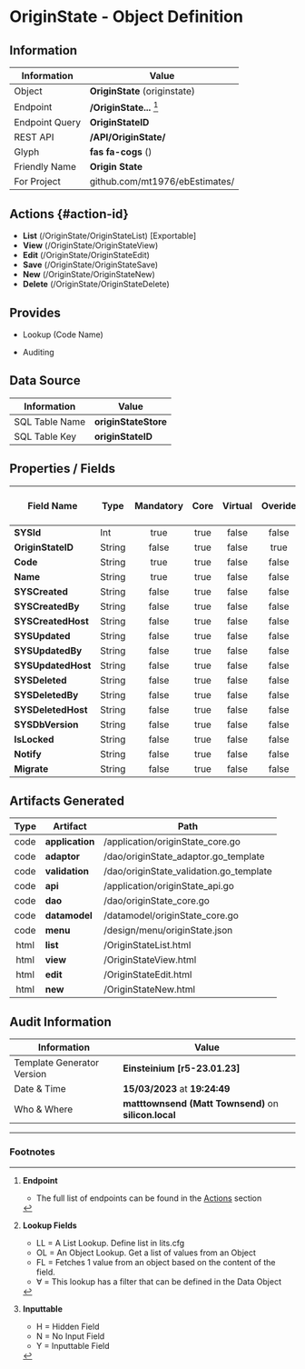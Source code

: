 # **OriginState** - Object Definition
##  Information
| Information  | Value  |
|---|---|
|Object         |**OriginState** (originstate) |
|Endpoint 	    |**/OriginState...** [^1]|
|Endpoint Query |**OriginStateID**|
|REST API|**/API/OriginState/**|
Glyph|**fas fa-cogs** ()
Friendly Name|**Origin State**|
|For Project    |github.com/mt1976/ebEstimates/|

##  Actions {#action-id}
* **List** (/OriginState/OriginStateList) [Exportable]
* **View** (/OriginState/OriginStateView)
* **Edit** (/OriginState/OriginStateEdit)
* **Save** (/OriginState/OriginStateSave)
* **New** (/OriginState/OriginStateNew)
* **Delete** (/OriginState/OriginStateDelete)







##  Provides
 * Lookup (Code Name)

* Auditing 




##  Data Source 
| Information  | Value  |
|---|---|
SQL Table Name       | **originStateStore**
SQL Table Key | **originStateID**



##  Properties / Fields
| Field Name| Type | Mandatory | Core | Virtual | Overide | Lookup [^2]| Lookup Object      | Lookup Field Source         | Lookup Return Value                | Inputable [^3]|DB Column|Default Value| No Change | Callout | Internal | Display | Mask |
| -- | --  | :--: | :--: | :--: |:--: |:--: |:--: |-- |-- |:--: |-- | --| :--: | :--: | :--: | -- | -- |
|**SYSId**|Int|true|true|false|false|||||NH|_id|0|false|false|true|text||
|**OriginStateID**|String|false|true|false|true|||||H|originStateID||true|false|false|text||
|**Code**|String|true|true|false|false|||||Y|code||false|false|false|text||
|**Name**|String|true|true|false|false|||||Y|name||false|false|false|text||
|**SYSCreated**|String|false|true|false|false|||||NH|_created||false|false|true|text||
|**SYSCreatedBy**|String|false|true|false|false|||||NH|_createdBy||false|false|true|text||
|**SYSCreatedHost**|String|false|true|false|false|||||NH|_createdHost||false|false|true|text||
|**SYSUpdated**|String|false|true|false|false|||||NH|_updated||false|false|true|text||
|**SYSUpdatedBy**|String|false|true|false|false|||||NH|_updatedBy||false|false|true|text||
|**SYSUpdatedHost**|String|false|true|false|false|||||NH|_updatedHost||false|false|true|text||
|**SYSDeleted**|String|false|true|false|false|||||NH|_deleted||false|false|true|text||
|**SYSDeletedBy**|String|false|true|false|false|||||NH|_deletedBy||false|false|true|text||
|**SYSDeletedHost**|String|false|true|false|false|||||NH|_deletedHost||false|false|true|text||
|**SYSDbVersion**|String|false|true|false|false|||||NH|_dbVersion||false|false|true|text||
|**IsLocked**|String|false|true|false|false|||||Y|isLocked||false|false|false|text||
|**Notify**|String|false|true|false|false|||||Y|notify||false|false|false|text||
|**Migrate**|String|false|true|false|false|LL|tf|||Y|migrate||false|false|false|text||


##  Artifacts Generated
| Type | Artifact | Path|
| :--: | -- | -- |
| code | **application** | /application/originState_core.go |
| code | **adaptor** | /dao/originState_adaptor.go_template |
| code | **validation** | /dao/originState_validation.go_template |
| code | **api** | /application/originState_api.go |
| code | **dao** | /dao/originState_core.go |
| code | **datamodel** | /datamodel/originState_core.go |
| code | **menu** | /design/menu/originState.json |
| html | **list** | /OriginStateList.html |
| html | **view** | /OriginStateView.html |
| html | **edit** | /OriginStateEdit.html |
| html | **new** | /OriginStateNew.html |


## Audit Information
| Information  | Value |
|---|---|
Template Generator Version   | **Einsteinium [r5-23.01.23]**
Date & Time		     | **15/03/2023** at **19:24:49**
Who & Where		     | **matttownsend (Matt Townsend)** on **silicon.local**

---
### Footnotes
[^1]: **Endpoint**
    * The full list of endpoints can be found in the [Actions](#action-id) section
[^2]: **Lookup Fields**
    * LL = A List Lookup. Define list in lits.cfg
    * OL = An Object Lookup. Get a list of values from an Object
    * FL = Fetches 1 value from an object based on the content of the field. 
    * ∀ = This lookup has a filter that can be defined in the Data Object
[^3]: **Inputtable**   
    * H = Hidden Field
    * N = No Input Field
    * Y = Inputtable Field